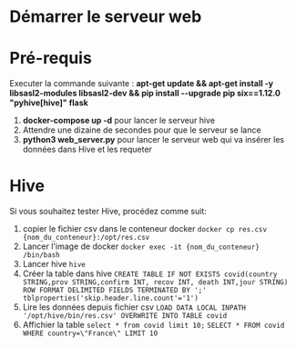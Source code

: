# Démarrer le serveur web

# Pré-requis

Executer la commande suivante :
__apt-get update && apt-get install -y libsasl2-modules libsasl2-dev && pip install --upgrade pip six==1.12.0 "pyhive[hive]" flask__

1. __docker-compose up -d__ pour lancer le serveur hive
2. Attendre une dizaine de secondes pour que le serveur se lance
4. __python3 web_server.py__ pour lancer le serveur web qui va insérer les données dans Hive et les requeter

# Hive
Si vous souhaitez tester Hive, procédez comme suit:
1. copier le fichier csv dans le conteneur docker `docker cp res.csv {nom_du_conteneur}:/opt/res.csv`
2. Lancer l'image de docker `docker exec -it {nom_du_conteneur} /bin/bash`
3. Lancer hive `hive`
4. Créer la table dans hive
`CREATE TABLE IF NOT EXISTS covid(country STRING,prov STRING,confirm INT, recov INT, death INT,jour STRING) 
        ROW FORMAT DELIMITED
        FIELDS TERMINATED BY ';'
        tblproperties('skip.header.line.count'='1')`
5. Lire les données depuis fichier csv
`LOAD DATA LOCAL INPATH '/opt/hive/bin/res.csv' OVERWRITE INTO TABLE covid`
6. Affichier la table `select * from covid limit 10;`
`SELECT * FROM covid WHERE country=\"France\" LIMIT 10`
